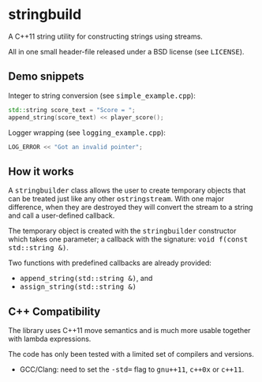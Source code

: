 # stringbuild
A C++11 string utility for constructing strings using streams.

All in one small header-file released under a BSD license (see <tt>LICENSE</tt>).


## Demo snippets

Integer to string conversion (see <tt>simple_example.cpp</tt>):

```c++
std::string score_text = "Score = ";
append_string(score_text) << player_score();
```

Logger wrapping (see <tt>logging_example.cpp</tt>):

```c++
LOG_ERROR << "Got an invalid pointer";
```


## How it works

A <tt>stringbuilder</tt> class allows the user to create temporary objects that
can be treated just like any other <tt>ostringstream</tt>.
With one major difference, when they are destroyed they will convert the
stream to a string and call a user-defined callback.

The temporary object is created with the <tt>stringbuilder</tt> constructor which
takes one parameter; a callback with the signature: <tt>void f(const std::string &)</tt>.

Two functions with predefined callbacks are already provided:
 * <tt>append_string(std::string &)</tt>, and
 * <tt>assign_string(std::string &)</tt>


## C++ Compatibility

The library uses C++11 move semantics and is much more usable together with
lambda expressions.

The code has only been tested with a limited set of compilers and versions.

 * GCC/Clang: need to set the <tt>-std=</tt> flag to <tt>gnu++11</tt>, 
   <tt>c++0x</tt> or <tt>c++11</tt>.
